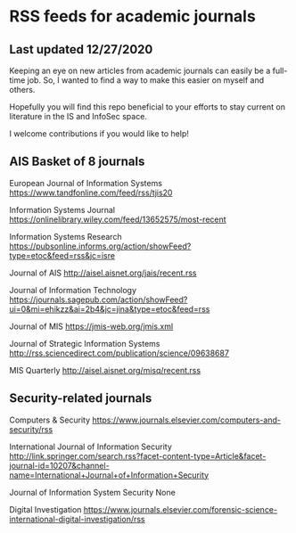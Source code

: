 # RSS feeds for academic journals
## Last updated 12/27/2020

Keeping an eye on new articles from academic journals can easily be a full-time job.  So, I wanted to find a way to make this easier on myself and others.

Hopefully you will find this repo beneficial to your efforts to stay current on literature in the IS and InfoSec space.

I welcome contributions if you would like to help!

## AIS Basket of 8 journals

European Journal of Information Systems
https://www.tandfonline.com/feed/rss/tjis20

Information Systems Journal
https://onlinelibrary.wiley.com/feed/13652575/most-recent

Information Systems Research
https://pubsonline.informs.org/action/showFeed?type=etoc&feed=rss&jc=isre

Journal of AIS
http://aisel.aisnet.org/jais/recent.rss

Journal of Information Technology
https://journals.sagepub.com/action/showFeed?ui=0&mi=ehikzz&ai=2b4&jc=jina&type=etoc&feed=rss

Journal of MIS
https://jmis-web.org/jmis.xml

Journal of Strategic Information Systems
http://rss.sciencedirect.com/publication/science/09638687

MIS Quarterly
http://aisel.aisnet.org/misq/recent.rss


## Security-related journals

Computers & Security
https://www.journals.elsevier.com/computers-and-security/rss

International Journal of Information Security
http://link.springer.com/search.rss?facet-content-type=Article&facet-journal-id=10207&channel-name=International+Journal+of+Information+Security

Journal of Information System Security
None

Digital Investigation
https://www.journals.elsevier.com/forensic-science-international-digital-investigation/rss
